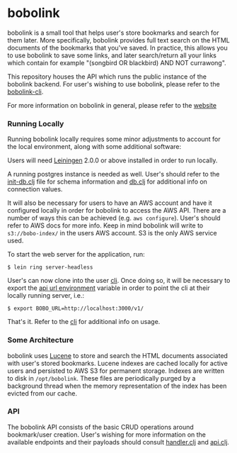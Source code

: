 # bobolink

bobolink is a small tool that helps user's store bookmarks and search for them later.
More specifically, bobolink provides full text search on the HTML documents of the bookmarks that you've saved. In practice, this allows you to use bobolink to save some links, and later search/return all your links which contain for example "(songbird OR blackbird) AND NOT currawong".

This repository houses the API which runs the public instance of the bobolink backend. For user's wishing to use bobolink,
please refer to the [bobolink-cli]().

For more information on bobolink in general, please refer to the [website](https://bobolink.me)

### Running Locally

Running bobolink locally requires some minor adjustments to account for the local environment, along with some additional 
software:

Users will need [Leiningen](https://github.com/technomancy/leiningen) 2.0.0 or above installed in order to run locally.

A running postgres instance is needed as well. User's should refer to the [init-db.clj]() file for schema information and
[db.clj]() for additional info on connection values.

It will also be necessary for users to have an AWS account and have it configured locally in order for bobolink to access
the AWS API. There are a number of ways this can be achieved (e.g. `aws configure`). User's should refer to AWS docs for 
more info. Keep in mind bobolink will write to `s3://bobo-index/` in the users AWS account. S3 is the only AWS service used.

To start the web server for the application, run:

```
$ lein ring server-headless
```

User's can now clone into the user [cli](). Once doing so, it will be necessary to export the [api url environment]() variable in order to point the cli at their locally running server, i.e.:

```
$ export BOBO_URL=http://localhost:3000/v1/
```

That's it. Refer to the [cli]() for additional info on usage.
	
### Some Architecture

bobolink uses [Lucene]() to store and search the HTML documents associated with user's stored bookmarks. 
Lucene indexes are cached locally for active users and persisted to AWS S3 for permanent storage. Indexes are written
to disk in `/opt/bobolink`. These files are periodically purged by a background thread when the memory representation of
the index has been evicted from our cache.

### API

The bobolink API consists of the basic CRUD operations around bookmark/user creation. User's wishing for more information
on the available endpoints and their payloads should consult [handler.clj]() and [api.clj](). 



